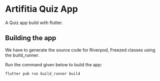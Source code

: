 # Artifitia Quiz App

A Quiz app build with flutter.

## Building the app

We have to generate the source code for Riverpod, Freezed classes using the build_runner.

Run the command given below to build the app:

```Bash
flutter pub run build_runner build
```
